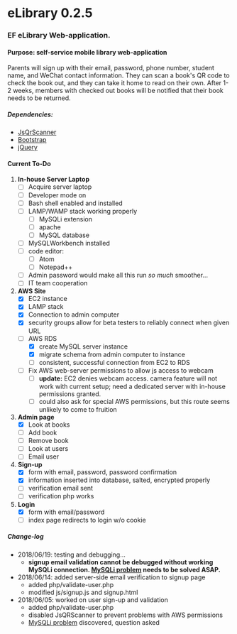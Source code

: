 # eLibrary 0.2.5
### EF eLibrary Web-application.
#### Purpose: self-service mobile library web-application
Parents will sign up with their email, password, phone number, student name, and WeChat contact information. They can scan a book's QR code to check the book out, and they can take it home to read on their own. After 1-2 weeks, members with checked out books will be notified that their book needs to be returned.
##### Dependencies:
* [JsQrScanner](https://github.com/jbialobr/JsQRScanner "JavaScript QR Scanner for HTML5 Supporting Browsers")
* [Bootstrap](https://getbootstrap.com/ "Bootstrap: the most popular HTML, CSS, and JS library in the world")
* [jQuery](https://code.jquery.com/jquery-3.3.1.min.js "Production jQuery download link")

#### Current To-Do
 1. __In-house Server Laptop__
    * [ ] Acquire server laptop
    * [ ] Developer mode on
    * [ ] Bash shell enabled and installed
    * [ ] LAMP/WAMP stack working properly
       * [ ] MySQLi extension
       * [ ] apache
       * [ ] MySQL database
    * [ ] MySQLWorkbench installed
    * [ ] code editor:
        * [ ] Atom
        * [ ] Notepad++
    * [ ] Admin password would make all this run _so much_ smoother...
    * [ ] IT team cooperation
 2. __AWS Site__
    * [x] EC2 instance
    * [x] LAMP stack
    * [x] Connection to admin computer
    * [x] security groups allow for beta testers to reliably connect when given URL
    * [ ] AWS RDS
      * [x] create MySQL server instance
      * [x] migrate schema from admin computer to instance
      * [ ] consistent, successful connection from EC2 to RDS
    * [ ] Fix AWS web-server permissions to allow js access to webcam
      * [ ] **update:** EC2 denies webcam access. camera feature will not work with current setup; need a dedicated server with in-house permissions granted.
      * [ ] could also ask for special AWS permissions, but this route seems unlikely to come to fruition
 3. __Admin page__
    * [x] Look at books
    * [ ] Add book
    * [ ] Remove book
    * [ ] Look at users
    * [ ] Email user
4. __Sign-up__
    * [x] form with email, password, password confirmation
    * [x] information inserted into database, salted, encrypted properly
    * [ ] verification email sent
    * [ ] verification php works
6. __Login__
    * [x] form with email/password
    * [ ] index page redirects to login w/o cookie

##### Change-log
- 2018/06/19: testing and debugging...
   - **signup email validation cannot be debugged without working MySQLi connection. [MySQLi problem](https://stackoverflow.com/questions/50692718/amazon-linux-os-db-connection-mysqli-installed-but-not-found) needs to be solved ASAP.**
- 2018/06/14: added server-side email verification to signup page
   - added php/validate-user.php
   - modified js/signup.js and signup.html
- 2018/06/05: worked on user sign-up and validation
   - added php/validate-user.php
   - disabled JsQRScanner to prevent problems with AWS permissions
   - [MySQLi problem](https://stackoverflow.com/questions/50692718/amazon-linux-os-db-connection-mysqli-installed-but-not-found) discovered, question asked